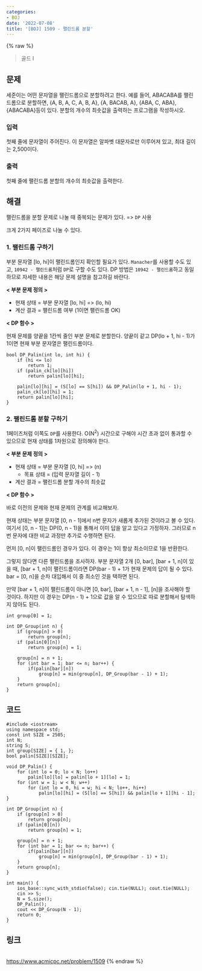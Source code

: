```yaml
---
categories:
- BOJ
date: '2022-07-08'
title: '[BOJ] 1509 - 팰린드롬 분할'
---
```


{% raw %}
> 골드 I<br>

## 문제
세준이는 어떤 문자열을 팰린드롬으로 분할하려고 한다. 예를 들어, ABACABA를 팰린드롬으로 분할하면, {A, B, A, C, A, B, A}, {A, BACAB, A}, {ABA, C, ABA}, {ABACABA}등이 있다.
분할의 개수의 최솟값을 출력하는 프로그램을 작성하시오.

### 입력
첫째 줄에 문자열이 주어진다. 이 문자열은 알파벳 대문자로만 이루어져 있고, 최대 길이는 2,500이다.

### 출력
첫째 줄에 팰린드롬 분할의 개수의 최솟값을 출력한다.

## 해결
팰린드롬을 분할 문제로 나눌 때 중복되는 문제가 있다. => `DP` 사용

크게 2가지 페이즈로 나눌 수 있다.

### 1. 팰린드롬 구하기
부분 문자열 [lo, hi]이 팰린드롬인지 확인할 필요가 있다. `Manacher`를 사용할 수도 있고, `10942 - 팰린드롬`처럼 `DP`로 구할 수도 있다. DP 방법은 `10942 - 팰린드롬`하고 동일하므로 자세한 내용은 해당 문제 설명을 참고하길 바란다.

**< 부분 문제 정의 >**
- 현재 상태 = 부분 문자열 [lo, hi] => (lo, hi)
- 계산 결과 = 팰린드롬 여부 (1이면 팰린드롬 OK)

**< DP 함수 >**

현재 문제를 양끝을 1칸씩 줄인 부분 문제로 분할한다. 양끝이 같고 DP(lo + 1, hi - 1)가 1이면 현재 부분 문자열은 팰린드롬이다.
```
bool DP_Palin(int lo, int hi) {
	if (hi <= lo)
		return 1;
	if (palin_ck[lo][hi])
		return palin[lo][hi];

	palin[lo][hi] = (S[lo] == S[hi]) && DP_Palin(lo + 1, hi - 1);
	palin_ck[lo][hi] = 1;
	return palin[lo][hi];
}
```

### 2. 팰린드롬 분할 구하기
1페이즈처럼 이쪽도 `DP`를 사용한다. O(N<sup>2</sup>) 시간으로 구해야 시간 초과 없이 통과할 수 있으므로 현재 상태를 1차원으로 정의해야 한다.

**< 부분 문제 정의 >**
- 현재 상태 = 부분 문자열 [0, hi] => (n)
	- 목표 상태 = (입력 문자열 길이 - 1)
- 계산 결과 = 팰린드롬 분할 개수의 최솟값

**< DP 함수 >**

바로 이전의 문제와 현재 문제의 관계를 비교해보자.

현재 상태는 부분 문자열 [0, n - 1]에서 n번 문자가 새롭게 추가된 것이라고 볼 수 있다. 여기서 [0, n - 1]는 DP(0, n - 1)을 통해서 이미 답을 알고 있다고 가정하자. 그러므로 n번 문자에 대한 비교 과정만 추가로 수행하면 된다.

먼저 [0, n]이 팰린드롬인 경우가 있다. 이 경우는 1이 항상 최소이므로 1을 반환한다.

그렇지 않다면 다른 팰린드롬을 조사하자. 부분 문자열 2개 [0, bar], [bar + 1, n]이 있을 때, [bar + 1, n]이 팰린드롬이라면 DP(bar - 1) + 1가 현재 문제의 답이 될 수 있다. bar = [0, n]을 순차 대입해서 이 중 최소인 것을 택하면 된다.

만약 [bar + 1, n]이 팰린드롬이 아니면 [0, bar], [bar + 1, n - 1], [n]을 조사해야 할 것이다. 하지만 이 경우는 DP(n - 1) + 1으로 값을 알 수 있으므로 따로 분할해서 탐색하지 않아도 된다.
```
int group[0] = 1;

int DP_Group(int n) {
	if (group[n] > 0)
		return group[n];
	if (palin[0][n])
		return group[n] = 1;

	group[n] = n + 1;
	for (int bar = 1; bar <= n; bar++) {
		if(palin[bar][n])
			group[n] = min(group[n], DP_Group(bar - 1) + 1);
	}
	return group[n];
}
```

## 코드
```
#include <iostream>
using namespace std;
const int SIZE = 2505;
int N;
string S;
int group[SIZE] = { 1, };
bool palin[SIZE][SIZE];

void DP_Palin() {
	for (int lo = 0; lo < N; lo++)
		palin[lo][lo] = palin[lo + 1][lo] = 1;
	for (int w = 1; w < N; w++)
		for (int lo = 0, hi = w; hi < N; lo++, hi++)
			palin[lo][hi] = (S[lo] == S[hi]) && palin[lo + 1][hi - 1];
}

int DP_Group(int n) {
	if (group[n] > 0)
		return group[n];
	if (palin[0][n])
		return group[n] = 1;

	group[n] = n + 1;
	for (int bar = 1; bar <= n; bar++) {
		if(palin[bar][n])
			group[n] = min(group[n], DP_Group(bar - 1) + 1);
	}
	return group[n];
}

int main() {
	ios_base::sync_with_stdio(false); cin.tie(NULL); cout.tie(NULL);
	cin >> S;
	N = S.size();
	DP_Palin();
	cout << DP_Group(N - 1);
	return 0;
}
```

## 링크
<br>https://www.acmicpc.net/problem/1509
{% endraw %}